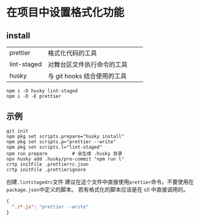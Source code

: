 # 在项目中设置格式化功能

## install

|             |                             |     |     |
| ----------- | --------------------------- | --- | --- |
| prettier    | 格式化代码的工具            |     |     |
| lint-staged | 对舞台区文件执行命令的工具  |     |     |
| husky       | 与 git hooks 结合使用的工具 |     |     |

```shell
npm i -D husky lint-staged
npm i -D -E prettier
```

## 示例

```shell
git init
npm pkg set scripts.prepare="husky install"
npm pkg set scripts.p="prettier --write"
npm pkg set scripts.l="lint-staged"
npm run prepare         # 会生成 .husky 目录
npx husky add .husky/pre-commit "npm run l"
crtp initFile .prettierrc.json
crtp initFile .prettierignore
```

创建`.lintstagedrc`文件
建议在这个文件中直接使用`prettier`命令。不要使用在`package.json`中定义的脚本。
若有格式化的脚本应该是在 cli 中直接调用的。

```json
{
  "./*.js": "prettier --write"
}
```
